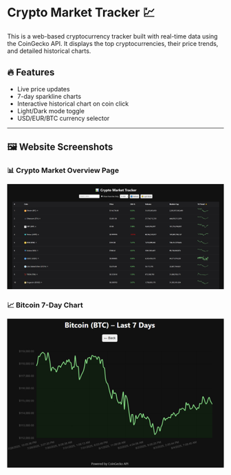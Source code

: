 # Crypto Market Tracker 💹

This is a web-based cryptocurrency tracker built with real-time data using the CoinGecko API. It displays the top cryptocurrencies, their price trends, and detailed historical charts.

## 🔥 Features

- Live price updates
- 7-day sparkline charts
- Interactive historical chart on coin click
- Light/Dark mode toggle
- USD/EUR/BTC currency selector

---

## 🖼️ Website Screenshots

### 📊 Crypto Market Overview Page
![Crypto Tracker](https://github.com/KevTheWebDev/Crypto-Price-Tracker/blob/main/screenshots/crypto_market_tracker.png)

### 📈 Bitcoin 7-Day Chart
![Bitcoin Chart](https://github.com/KevTheWebDev/Crypto-Price-Tracker/blob/main/screenshots/bitcoin_chart.png)
